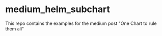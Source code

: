 # medium_helm_subchart
This repo contains the examples for the medium post "One Chart to rule them all"
